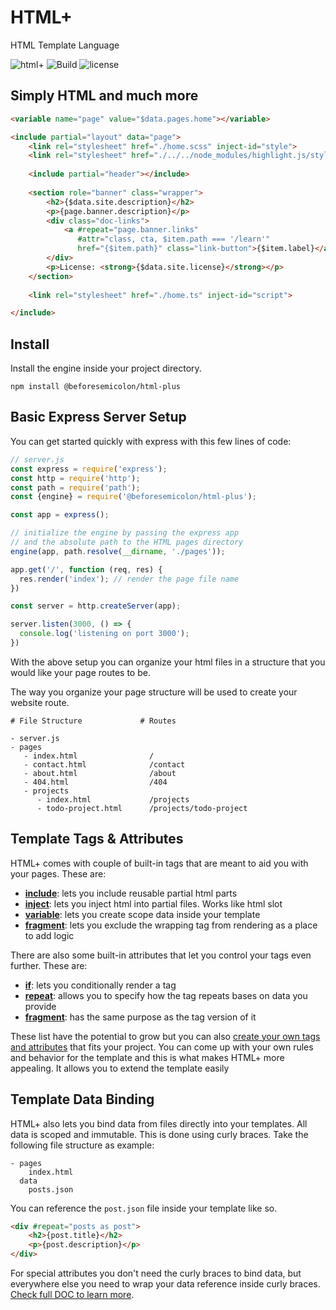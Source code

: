 # HTML+

HTML Template Language

![html+](https://img.shields.io/badge/beforesemicolon-html%2B-blue)
![Build](https://github.com/beforesemicolon/html-plus//actions/workflows/main.yml/badge.svg)
![license](https://img.shields.io/github/license/beforesemicolon/html-plus)

## Simply HTML and much more
```html
<variable name="page" value="$data.pages.home"></variable>

<include partial="layout" data="page">
	<link rel="stylesheet" href="./home.scss" inject-id="style">
	<link rel="stylesheet" href="./../../node_modules/highlight.js/styles/github-dark-dimmed.css" inject-id="style">
    
    <include partial="header"></include>
    
	<section role="banner" class="wrapper">
		<h2>{$data.site.description}</h2>
		<p>{page.banner.description}</p>
		<div class="doc-links">
			<a #repeat="page.banner.links"
			   #attr="class, cta, $item.path === '/learn'"
			   href="{$item.path}" class="link-button">{$item.label}</a>
		</div>
		<p>License: <strong>{$data.site.license}</strong></p>
	</section>
    
	<link rel="stylesheet" href="./home.ts" inject-id="script">

</include>
```

## Install
Install the engine inside your project directory.
```
npm install @beforesemicolon/html-plus
```

## Basic Express Server Setup
You can get started quickly with express with this few lines of code:

```javascript
// server.js
const express = require('express');
const http = require('http');
const path = require('path');
const {engine} = require('@beforesemicolon/html-plus');

const app = express();

// initialize the engine by passing the express app
// and the absolute path to the HTML pages directory
engine(app, path.resolve(__dirname, './pages'));

app.get('/', function (req, res) {
  res.render('index'); // render the page file name
})

const server = http.createServer(app);

server.listen(3000, () => {
  console.log('listening on port 3000');
})
```

With the above setup you can organize your html files in a structure that you would like
your page routes to be. 

The way you organize your page structure will be used to create your website route.
```
# File Structure             # Routes

- server.js
- pages
   - index.html                /
   - contact.html              /contact
   - about.html                /about
   - 404.html                  /404
   - projects
      - index.html             /projects
      - todo-project.html      /projects/todo-project
```

## Template Tags & Attributes
HTML+ comes with couple of built-in tags that are meant to aid you with your pages. These are:

* **[include](https://html-plus.beforesemicolon.com/documentation/api-reference/include-tag)**: lets you include reusable partial html parts
* **[inject](https://html-plus.beforesemicolon.com/documentation/api-reference/inject-tag)**: lets you inject html into partial files. Works like html slot
* **[variable](https://html-plus.beforesemicolon.com/documentation/api-reference/variable-tag)**: lets you create scope data inside your template
* **[fragment](https://html-plus.beforesemicolon.com/documentation/api-reference/fragment-tag)**: lets you exclude the wrapping tag from rendering as a place to add logic

There are also some built-in attributes that let you control your tags even further. These are:

* **[if](https://html-plus.beforesemicolon.com/documentation/api-reference/if-attribute)**: lets you conditionally render a tag
* **[repeat](https://html-plus.beforesemicolon.com/documentation/api-reference/repeat-attribute)**: allows you to specify how the tag repeats bases on data you provide
* **[fragment](https://html-plus.beforesemicolon.com/documentation/api-reference/fragment-attribute)**: has the same purpose as the tag version of it

These list have the potential to grow but you can also [create your own tags and attributes]()
that fits your project. You can come up with your own rules and behavior for the template and this
is what makes HTML+ more appealing. It allows you to extend the template easily

## Template Data Binding

HTML+ also lets you bind data from files directly into your templates. 
All data is scoped and immutable. This is done using curly braces. Take the following file structure as example:

```
- pages
    index.html
  data
    posts.json
```

You can reference the `post.json` file inside your template like so.

```html
<div #repeat="posts as post">
    <h2>{post.title}</h2>
    <p>{post.description}</p>
</div>
```

For special attributes you don't need the curly braces to bind data, but everywhere else you need to wrap
your data reference inside curly braces. [Check full DOC to learn more]().
